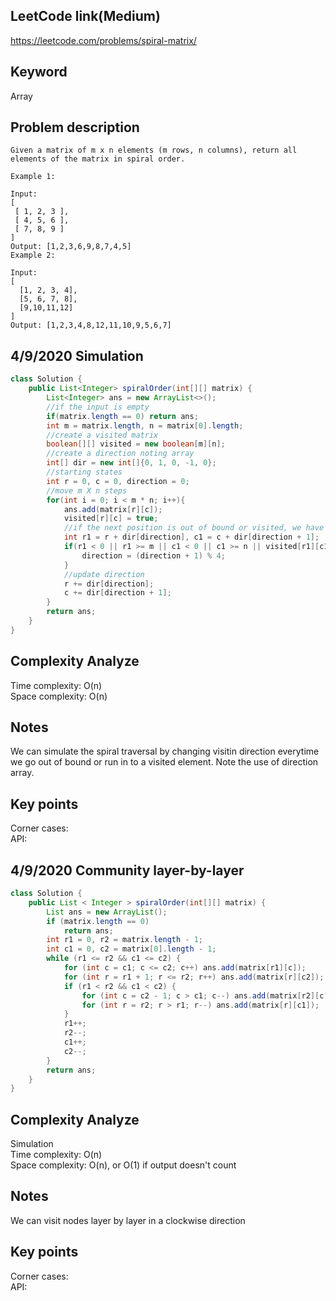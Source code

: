 ## LeetCode link(Medium)
https://leetcode.com/problems/spiral-matrix/

## Keyword
Array

## Problem description
```
Given a matrix of m x n elements (m rows, n columns), return all elements of the matrix in spiral order.

Example 1:

Input:
[
 [ 1, 2, 3 ],
 [ 4, 5, 6 ],
 [ 7, 8, 9 ]
]
Output: [1,2,3,6,9,8,7,4,5]
Example 2:

Input:
[
  [1, 2, 3, 4],
  [5, 6, 7, 8],
  [9,10,11,12]
]
Output: [1,2,3,4,8,12,11,10,9,5,6,7]
```
## 4/9/2020 Simulation

```java
class Solution {
    public List<Integer> spiralOrder(int[][] matrix) {
        List<Integer> ans = new ArrayList<>();
        //if the input is empty
        if(matrix.length == 0) return ans;
        int m = matrix.length, n = matrix[0].length;
        //create a visited matrix
        boolean[][] visited = new boolean[m][n];
        //create a direction noting array
        int[] dir = new int[]{0, 1, 0, -1, 0};
        //starting states
        int r = 0, c = 0, direction = 0;
        //move m X n steps
        for(int i = 0; i < m * n; i++){
            ans.add(matrix[r][c]);
            visited[r][c] = true;
            //if the next position is out of bound or visited, we have to turn right
            int r1 = r + dir[direction], c1 = c + dir[direction + 1];
            if(r1 < 0 || r1 >= m || c1 < 0 || c1 >= n || visited[r1][c1] == true){
                direction = (direction + 1) % 4;
            }
            //update direction
            r += dir[direction];
            c += dir[direction + 1];
        }
        return ans;
    }
}
```

## Complexity Analyze
Time complexity: O(n)\
Space complexity: O(n)

## Notes
We can simulate the spiral traversal by changing visitin direction everytime we go out of bound or run in to a visited element. Note the use of direction array.

## Key points
Corner cases: \
API:

## 4/9/2020 Community layer-by-layer

```java
class Solution {
    public List < Integer > spiralOrder(int[][] matrix) {
        List ans = new ArrayList();
        if (matrix.length == 0)
            return ans;
        int r1 = 0, r2 = matrix.length - 1;
        int c1 = 0, c2 = matrix[0].length - 1;
        while (r1 <= r2 && c1 <= c2) {
            for (int c = c1; c <= c2; c++) ans.add(matrix[r1][c]);
            for (int r = r1 + 1; r <= r2; r++) ans.add(matrix[r][c2]);
            if (r1 < r2 && c1 < c2) {
                for (int c = c2 - 1; c > c1; c--) ans.add(matrix[r2][c]);
                for (int r = r2; r > r1; r--) ans.add(matrix[r][c1]);
            }
            r1++;
            r2--;
            c1++;
            c2--;
        }
        return ans;
    }
}
```

## Complexity Analyze
Simulation\
Time complexity: O(n)\
Space complexity: O(n), or O(1) if output doesn't count

## Notes
We can visit nodes layer by layer in a clockwise direction

## Key points
Corner cases: \
API:

